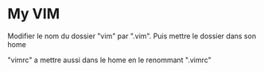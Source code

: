 # My VIM

Modifier le nom du dossier "vim" par ".vim". Puis mettre le dossier dans son home

"vimrc" a mettre aussi dans le home en le renommant ".vimrc"

